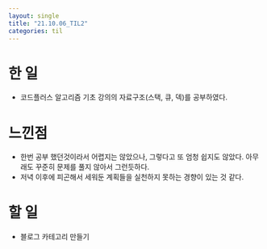 ```yaml
---
layout: single
title: "21.10.06_TIL2"
categories: til
---
```


# 한 일
* 코드플러스 알고리즘 기초 강의의 자료구조(스택, 큐, 덱)를 공부하였다.


# 느낀점
* 한번 공부 했던것이라서 어렵지는 않았으나, 그렇다고 또 엄청 쉽지도 않았다. 아무래도 꾸준히 문제를 풀지 않아서 그런듯하다.
* 저녁 이후에 피곤해서 세워둔 계획들을 실천하지 못하는 경향이 있는 것 같다.


# 할 일
* 블로그 카테고리 만들기
